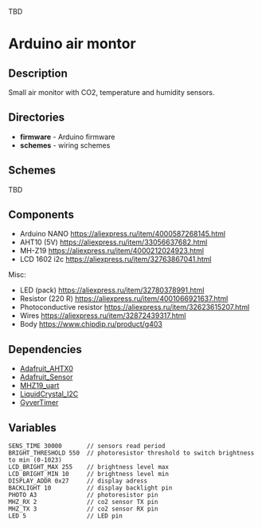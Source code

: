 TBD
# Arduino air montor

## Description
Small air monitor with CO2, temperature and humidity sensors.

## Directories
- **firmware** - Arduino firmware
- **schemes** - wiring schemes

## Schemes
TBD

## Components
- Arduino NANO https://aliexpress.ru/item/4000587268145.html
- AHT10 (5V) https://aliexpress.ru/item/33056637682.html
- MH-Z19 https://aliexpress.ru/item/4000212024923.html
- LCD 1602 i2c https://aliexpress.ru/item/32763867041.html

Misc:
- LED (pack) https://aliexpress.ru/item/32780378991.html
- Resistor (220 R) https://aliexpress.ru/item/4001066921637.html
- Photoconductive resistor https://aliexpress.ru/item/32623615207.html
- Wires https://aliexpress.ru/item/32872439317.html
- Body https://www.chipdip.ru/product/g403


## Dependencies
* [Adafruit_AHTX0](https://github.com/adafruit/Adafruit_AHTX0)
* [Adafruit_Sensor](https://github.com/adafruit/Adafruit_Sensor)
* [MHZ19_uart](https://github.com/piot-jp-Team/mhz19_uart)
* [LiquidCrystal_I2C](https://github.com/johnrickman/LiquidCrystal_I2C)
* [GyverTimer](https://github.com/GyverLibs/GyverTimer)


## Variables
    SENS_TIME 30000       // sensors read period
    BRIGHT_THRESHOLD 550  // photoresistor threshold to switch brightness to min (0-1023)
    LCD_BRIGHT_MAX 255    // brightness level max
    LCD_BRIGHT_MIN 10     // brightness level min
    DISPLAY_ADDR 0x27     // display adress
    BACKLIGHT 10          // display backlight pin
    PHOTO A3              // photoresistor pin
    MHZ_RX 2              // co2 sensor TX pin 
    MHZ_TX 3              // co2 sensor RX pin
    LED 5                 // LED pin

